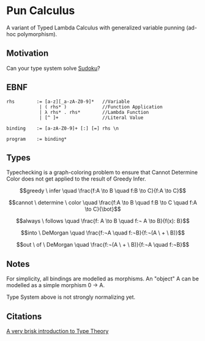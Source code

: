 # Pun Calculus
A variant of Typed Lambda Calculus with generalized variable punning (ad-hoc polymorphism).

## Motivation

Can your type system solve [Sudoku](https://github.com/andrew-johnson-4/PunCalculus/blob/main/examples/sudoku.punc)?

## EBNF

```PLC
rhs        := [a-z][_a-zA-Z0-9]*   //Variable
            | ( rhs* )             //Function Application
            | λ rhs* . rhs*        //Lambda Function
            | [^ ]+                //Literal Value

binding    := [a-zA-Z0-9]+ [:] [=] rhs \n

program    := binding*
```

## Types

Typechecking is a graph-coloring problem to ensure that Cannot Determine Color does not get applied to the result of Greedy Infer.

$$greedy \ infer \quad \frac{f:A \to B \quad f:B \to C}{f:A \to C}$$

$$cannot \ determine \ color \quad \frac{f:A \to B \quad f:B \to C \quad f:A \to C}{\bot}$$

$$always \ follows \quad \frac{f: A \to B \quad f:¬ A \to B}{f(x): B}$$

$$into \ DeMorgan \quad \frac{f:¬A \quad f:¬B}{f:¬(A \ + \ B)}$$

$$out \ of \ DeMorgan \quad \frac{f:¬(A \ + \ B)}{f:¬A \quad f:¬B}$$

## Notes

For simplicity, all bindings are modelled as morphisms.
An "object" A can be modelled as a simple morphism 0 -> A.

Type System above is not strongly normalizing yet.

## Citations

[A very brisk introduction to Type Theory](https://ncatlab.org/nlab/show/type+theory)
